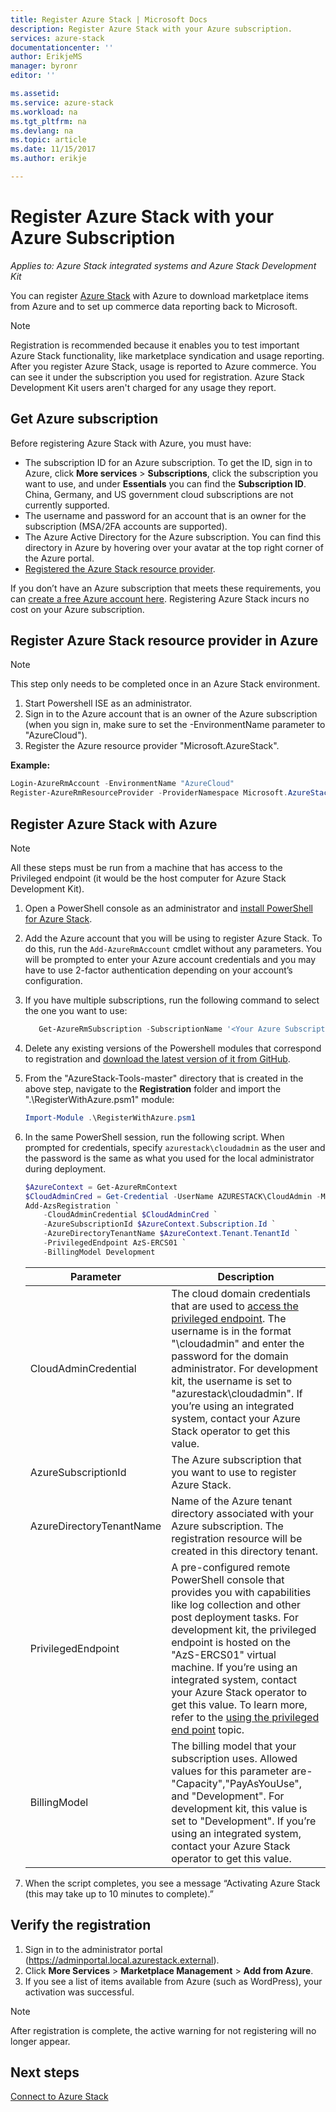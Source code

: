 ```yaml
---
title: Register Azure Stack | Microsoft Docs
description: Register Azure Stack with your Azure subscription.
services: azure-stack
documentationcenter: ''
author: ErikjeMS
manager: byronr
editor: ''

ms.assetid: 
ms.service: azure-stack
ms.workload: na
ms.tgt_pltfrm: na
ms.devlang: na
ms.topic: article
ms.date: 11/15/2017
ms.author: erikje

---
```

# Register Azure Stack with your Azure Subscription

*Applies to: Azure Stack integrated systems and Azure Stack Development Kit*

You can register [Azure Stack](azure-stack-poc.md) with Azure to download marketplace items from Azure and to set up commerce data reporting back to Microsoft. 

> [!NOTE]
>Registration is recommended because it enables you to test important Azure Stack functionality, like marketplace syndication and usage reporting. After you register Azure Stack, usage is reported to Azure commerce. You can see it under the subscription you used for registration. Azure Stack Development Kit users aren't charged for any usage they report.
>


## Get Azure subscription

Before registering Azure Stack with Azure, you must have:

- The subscription ID for an Azure subscription. To get the ID, sign in to Azure, click **More services** > **Subscriptions**, click the subscription you want to use, and under **Essentials** you can find the **Subscription ID**. China, Germany, and US government cloud subscriptions are not currently supported.
- The username and password for an account that is an owner for the subscription (MSA/2FA accounts are supported).
- The Azure Active Directory for the Azure subscription. You can find this directory in Azure by hovering over your avatar at the top right corner of the Azure portal. 
- [Registered the Azure Stack resource provider](#register-azure-stack-resource-provider-in-azure).

If you don’t have an Azure subscription that meets these requirements, you can [create a free Azure account here](https://azure.microsoft.com/en-us/free/?b=17.06). Registering Azure Stack incurs no cost on your Azure subscription.



## Register Azure Stack resource provider in Azure
> [!NOTE] 
> This step only needs to be completed once in an Azure Stack environment.
>

1. Start Powershell ISE as an administrator.
2. Sign in to the Azure account that is an owner of the Azure subscription (when you sign in, make sure to set the -EnvironmentName parameter to "AzureCloud").
3. Register the Azure resource provider "Microsoft.AzureStack".

**Example:** 
```Powershell
Login-AzureRmAccount -EnvironmentName "AzureCloud"
Register-AzureRmResourceProvider -ProviderNamespace Microsoft.AzureStack
```

## Register Azure Stack with Azure

> [!NOTE]
> All these steps must be run from a machine that has access to the Privileged endpoint (it would be the host computer for Azure Stack Development Kit).
>

1. Open a PowerShell console as an administrator and [install PowerShell for Azure Stack](azure-stack-powershell-install.md).  
2. Add the Azure account that you will be using to register Azure Stack. To do this, run the `Add-AzureRmAccount` cmdlet without any parameters. You will be prompted to enter your Azure account credentials and you may have to use 2-factor authentication depending on your account’s configuration.  
3. If you have multiple subscriptions, run the following command to select the one you want to use:  
   ```powershell
      Get-AzureRmSubscription -SubscriptionName '<Your Azure Subscription Name>' | Select-AzureRmSubscription
   ```
4. Delete any existing versions of the Powershell modules that correspond to registration and [download the latest version of it from GitHub](azure-stack-powershell-download.md).  
5. From the "AzureStack-Tools-master" directory that is created in the above step, navigate to the **Registration** folder and import the ".\RegisterWithAzure.psm1" module:  
   ```powershell 
   Import-Module .\RegisterWithAzure.psm1 
   ```
6. In the same PowerShell session, run the following script. When prompted for credentials, specify `azurestack\cloudadmin` as the user and the password is the same as what you used for the local administrator during deployment.  

   ```powershell
   $AzureContext = Get-AzureRmContext
   $CloudAdminCred = Get-Credential -UserName AZURESTACK\CloudAdmin -Message "Enter the cloud domain credentials to access the privileged endpoint"
   Add-AzsRegistration `
       -CloudAdminCredential $CloudAdminCred `
       -AzureSubscriptionId $AzureContext.Subscription.Id `
       -AzureDirectoryTenantName $AzureContext.Tenant.TenantId `
       -PrivilegedEndpoint AzS-ERCS01 `
       -BillingModel Development 
   ```

   | Parameter | Description |
   | -------- | ------------- |
   | CloudAdminCredential | The cloud domain credentials that are used to [access the privileged endpoint](azure-stack-privileged-endpoint.md#access-the-privileged-endpoint). The username is in the format "<Azure Stack domain>\cloudadmin" and enter the password for the domain administrator. For development kit, the username is set to "azurestack\cloudadmin". If you’re using an integrated system, contact your Azure Stack operator to get this value.|
   | AzureSubscriptionId | The Azure subscription that you want to use to register Azure Stack.|
   | AzureDirectoryTenantName | Name of the Azure tenant directory associated with your Azure subscription. The registration resource will be created in this directory tenant. |
   | PrivilegedEndpoint | A pre-configured remote PowerShell console that provides you with capabilities like log collection and other post deployment tasks. For development kit, the privileged endpoint is hosted on the "AzS-ERCS01" virtual machine. If you’re using an integrated system, contact your Azure Stack operator to get this value. To learn more, refer to the [using the privileged end point](azure-stack-privileged-endpoint.md) topic.|
   | BillingModel | The billing model that your subscription uses. Allowed values for this parameter are- "Capacity","PayAsYouUse", and "Development". For development kit, this value is set to "Development". If you’re using an integrated system, contact your Azure Stack operator to get this value. |

7. When the script completes, you see a message “Activating Azure Stack (this may take up to 10 minutes to complete).” 

## Verify the registration

1. Sign in to the administrator portal (https://adminportal.local.azurestack.external).
2. Click **More Services** > **Marketplace Management** > **Add from Azure**.
3. If you see a list of items available from Azure (such as WordPress), your activation was successful.

> [!NOTE]
> After registration is complete, the active warning for not registering will no longer appear.

## Next steps

[Connect to Azure Stack](azure-stack-connect-azure-stack.md)

